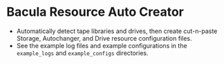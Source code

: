 # Bacula Resource Auto Creator
- Automatically detect tape libraries and drives, then create cut-n-paste Storage, Autochanger, and Drive resource configuration files.
- See the example log files and example configurations in the `example_logs` and `example_configs` directories.

